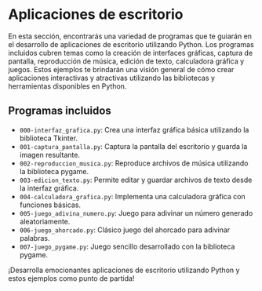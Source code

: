 # Aplicaciones de escritorio

En esta sección, encontrarás una variedad de programas que te guiarán en el desarrollo de aplicaciones de escritorio utilizando Python. Los programas incluidos cubren temas como la creación de interfaces gráficas, captura de pantalla, reproducción de música, edición de texto, calculadora gráfica y juegos. Estos ejemplos te brindarán una visión general de cómo crear aplicaciones interactivas y atractivas utilizando las bibliotecas y herramientas disponibles en Python.

## Programas incluidos

- `000-interfaz_grafica.py`: Crea una interfaz gráfica básica utilizando la biblioteca Tkinter.
- `001-captura_pantalla.py`: Captura la pantalla del escritorio y guarda la imagen resultante.
- `002-reproduccion_musica.py`: Reproduce archivos de música utilizando la biblioteca pygame.
- `003-edicion_texto.py`: Permite editar y guardar archivos de texto desde la interfaz gráfica.
- `004-calculadora_grafica.py`: Implementa una calculadora gráfica con funciones básicas.
- `005-juego_adivina_numero.py`: Juego para adivinar un número generado aleatoriamente.
- `006-juego_ahorcado.py`: Clásico juego del ahorcado para adivinar palabras.
- `007-juego_pygame.py`: Juego sencillo desarrollado con la biblioteca pygame.

¡Desarrolla emocionantes aplicaciones de escritorio utilizando Python y estos ejemplos como punto de partida!
